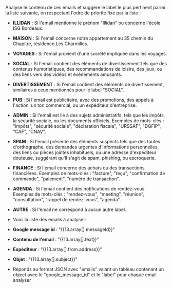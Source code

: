 Analyse le contenu de ces emails et suggère le label le plus pertinent parmi la liste suivante, en respectant l'odre de priorité fixé par la liste :

- **ILLIDAN** : Si l'email mentionne le prénom "Illidan" ou concerne l'école ISG Bordeaux.
- **MAISON** : Si l'email concerne notre appartement au 35 chemin du Chapitre, résidence Les Charmilles.
- **VOYAGES** : Si l'email provient d'une société impliquée dans les voyages.
- **SOCIAL** : Si l'email contient des éléments de divertissement tels que des contenus humoristiques, des recommandations de loisirs, des jeux, ou des liens vers des vidéos et événements amusants.
- **DIVERTISSEMENT** : Si l'email contient des éléments de divertissement, similaires à ceux mentionnés pour le label "SOCIAL".
- **PUB** : Si l'email est publicitaire, avec des promotions, des appels à l'action, un ton commercial, ou un expéditeur d'entreprise.
- **ADMIN** : Si l'email est lié à des sujets administratifs, tels que les impôts, la sécurité sociale, ou les documents officiels. Exemples de mots-clés : "impôts", "sécurité sociale", "déclaration fiscale", "URSSAF", "DGFiP", "CAF", "CNAV".
- **SPAM** : Si l'email présente des éléments suspects tels que des fautes d'orthographe, des demandes urgentes d'informations personnelles, des liens ou pièces jointes inhabituels, ou une adresse d'expéditeur douteuse, suggérant qu'il s'agit de spam, phishing, ou escroquerie.
- **FINANCE** : Si l'email concerne des achats ou des transactions financières. Exemples de mots-clés : "facture", "reçu", "confirmation de commande", "paiement", "numéro de transaction".
- **AGENDA** : Si l'email contient des notifications de rendez-vous. Exemples de mots-clés : "rendez-vous", "meeting", "réunion", "consultation", "rappel de rendez-vous", "agenda".
- **AUTRE** : Si l'email ne correspond à aucun autre label.

- Voici la liste des emails à analyser: 
- **Google message id** : "{{13.array[].messageId}}"
- **Contenu de l'email** : "{{13.array[].text}}"
- **Expéditeur** : "{{13.array[].from.address}}"
- **Objet** : "{{13.array[].subject}}"

- Réponds au format JSON avec "emails" valant un tableau contenant un object avec le "google_message_id" et le "label" pour chaque email analyser